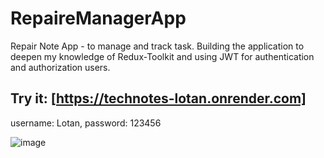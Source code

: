 # RepaireManagerApp

Repair Note App - to manage and track task. 
Building the application to deepen my knowledge of Redux-Toolkit and using JWT for authentication and authorization users.

## Try it: [https://technotes-lotan.onrender.com]
username: Lotan, password: 123456

![image](https://github.com/LotanT/RepaireManagerApp/assets/95045934/49d28ceb-6c41-4f10-8566-f0b2b9caf30c)
